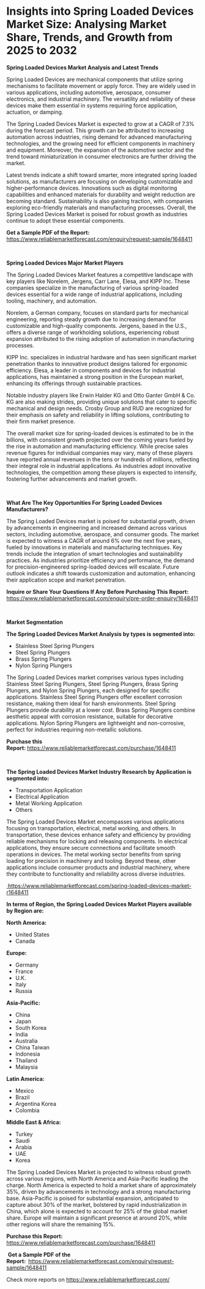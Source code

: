 <p><h1>Insights into Spring Loaded Devices Market Size: Analysing Market Share, Trends, and Growth from 2025 to 2032</h1></p><p><strong>Spring Loaded Devices Market Analysis and Latest Trends</strong></p>
<p><p>Spring Loaded Devices are mechanical components that utilize spring mechanisms to facilitate movement or apply force. They are widely used in various applications, including automotive, aerospace, consumer electronics, and industrial machinery. The versatility and reliability of these devices make them essential in systems requiring force application, actuation, or damping.</p><p>The Spring Loaded Devices Market is expected to grow at a CAGR of 7.3% during the forecast period. This growth can be attributed to increasing automation across industries, rising demand for advanced manufacturing technologies, and the growing need for efficient components in machinery and equipment. Moreover, the expansion of the automotive sector and the trend toward miniaturization in consumer electronics are further driving the market.</p><p>Latest trends indicate a shift toward smarter, more integrated spring loaded solutions, as manufacturers are focusing on developing customizable and higher-performance devices. Innovations such as digital monitoring capabilities and enhanced materials for durability and weight reduction are becoming standard. Sustainability is also gaining traction, with companies exploring eco-friendly materials and manufacturing processes. Overall, the Spring Loaded Devices Market is poised for robust growth as industries continue to adopt these essential components.</p></p>
<p><strong>Get a Sample PDF of the Report:&nbsp;</strong> <a href="https://www.reliablemarketforecast.com/enquiry/request-sample/1648411?utm_campaign=2267&utm_medium=2&utm_source=Github&utm_content=ia&utm_term=18022025&utm_id=spring-loaded-devices">https://www.reliablemarketforecast.com/enquiry/request-sample/1648411</a></p>
<p>&nbsp;</p>
<p><strong>Spring Loaded Devices Major Market Players</strong></p>
<p><p>The Spring Loaded Devices Market features a competitive landscape with key players like Norelem, Jergens, Carr Lane, Elesa, and KIPP Inc. These companies specialize in the manufacturing of various spring-loaded devices essential for a wide range of industrial applications, including tooling, machinery, and automation.</p><p>Norelem, a German company, focuses on standard parts for mechanical engineering, reporting steady growth due to increasing demand for customizable and high-quality components. Jergens, based in the U.S., offers a diverse range of workholding solutions, experiencing robust expansion attributed to the rising adoption of automation in manufacturing processes.</p><p>KIPP Inc. specializes in industrial hardware and has seen significant market penetration thanks to innovative product designs tailored for ergonomic efficiency. Elesa, a leader in components and devices for industrial applications, has maintained a strong position in the European market, enhancing its offerings through sustainable practices.</p><p>Notable industry players like Erwin Halder KG and Otto Ganter GmbH & Co. KG are also making strides, providing unique solutions that cater to specific mechanical and design needs. Crosby Group and RUD are recognized for their emphasis on safety and reliability in lifting solutions, contributing to their firm market presence.</p><p>The overall market size for spring-loaded devices is estimated to be in the billions, with consistent growth projected over the coming years fueled by the rise in automation and manufacturing efficiency. While precise sales revenue figures for individual companies may vary, many of these players have reported annual revenues in the tens or hundreds of millions, reflecting their integral role in industrial applications. As industries adopt innovative technologies, the competition among these players is expected to intensify, fostering further advancements and market growth.</p></p>
<p>&nbsp;</p>
<p><strong>What Are The Key Opportunities For Spring Loaded Devices Manufacturers?</strong></p>
<p><p>The Spring Loaded Devices market is poised for substantial growth, driven by advancements in engineering and increased demand across various sectors, including automotive, aerospace, and consumer goods. The market is expected to witness a CAGR of around 6% over the next five years, fueled by innovations in materials and manufacturing techniques. Key trends include the integration of smart technologies and sustainability practices. As industries prioritize efficiency and performance, the demand for precision-engineered spring-loaded devices will escalate. Future outlook indicates a shift towards customization and automation, enhancing their application scope and market penetration.</p></p>
<p><strong>Inquire or Share Your Questions If Any Before Purchasing This Report:</strong> <a href="https://www.reliablemarketforecast.com/enquiry/pre-order-enquiry/1648411?utm_campaign=2267&utm_medium=2&utm_source=Github&utm_content=ia&utm_term=18022025&utm_id=spring-loaded-devices">https://www.reliablemarketforecast.com/enquiry/pre-order-enquiry/1648411</a></p>
<p>&nbsp;</p>
<p><strong>Market Segmentation</strong></p>
<p><strong>The Spring Loaded Devices Market Analysis by types is segmented into:</strong></p>
<p><ul><li>Stainless Steel Spring Plungers</li><li>Steel Spring Plungers</li><li>Brass Spring Plungers</li><li>Nylon Spring Plungers</li></ul></p>
<p><p>The Spring Loaded Devices market comprises various types including Stainless Steel Spring Plungers, Steel Spring Plungers, Brass Spring Plungers, and Nylon Spring Plungers, each designed for specific applications. Stainless Steel Spring Plungers offer excellent corrosion resistance, making them ideal for harsh environments. Steel Spring Plungers provide durability at a lower cost. Brass Spring Plungers combine aesthetic appeal with corrosion resistance, suitable for decorative applications. Nylon Spring Plungers are lightweight and non-corrosive, perfect for industries requiring non-metallic solutions.</p></p>
<p><strong>Purchase this Report:&nbsp;</strong><a href="https://www.reliablemarketforecast.com/purchase/1648411?utm_campaign=2267&utm_medium=2&utm_source=Github&utm_content=ia&utm_term=18022025&utm_id=spring-loaded-devices">https://www.reliablemarketforecast.com/purchase/1648411</a></p>
<p>&nbsp;</p>
<p><strong>The Spring Loaded Devices Market Industry Research by Application is segmented into:</strong></p>
<p><ul><li>Transportation Application</li><li>Electrical Application</li><li>Metal Working Application</li><li>Others</li></ul></p>
<p><p>The Spring Loaded Devices Market encompasses various applications focusing on transportation, electrical, metal working, and others. In transportation, these devices enhance safety and efficiency by providing reliable mechanisms for locking and releasing components. In electrical applications, they ensure secure connections and facilitate smooth operations in devices. The metal working sector benefits from spring loading for precision in machinery and tooling. Beyond these, other applications include consumer products and industrial machinery, where they contribute to functionality and reliability across diverse industries.</p></p>
<p><a href="https://www.reliablemarketforecast.com/spring-loaded-devices-market-r1648411?utm_campaign=2267&utm_medium=2&utm_source=Github&utm_content=ia&utm_term=18022025&utm_id=spring-loaded-devices">&nbsp;https://www.reliablemarketforecast.com/spring-loaded-devices-market-r1648411</a></p>
<p><strong>In terms of Region, the Spring Loaded Devices Market Players available by Region are:</strong></p>
<p>
    <p> <strong> North America: </strong>
        <ul>
            <li>United States</li>
            <li>Canada</li>
        </ul>
        </p> 
    <p> <strong> Europe: </strong>
        <ul>
            <li>Germany</li>
            <li>France</li>
            <li>U.K.</li>
            <li>Italy</li>
            <li>Russia</li>
        </ul>
        </p> 
    <p> <strong> Asia-Pacific: </strong>
        <ul>
            <li>China</li>
            <li>Japan</li>
            <li>South Korea</li>
            <li>India</li>
            <li>Australia</li>
            <li>China Taiwan</li>
            <li>Indonesia</li>
            <li>Thailand</li>
            <li>Malaysia</li>
        </ul>
        </p> 
    <p> <strong> Latin America: </strong>
        <ul>
            <li>Mexico</li>
            <li>Brazil</li>
            <li>Argentina Korea</li>
            <li>Colombia</li>
        </ul>
        </p> 
    <p> <strong> Middle East & Africa: </strong>
        <ul>
            <li>Turkey</li>
            <li>Saudi</li>
            <li>Arabia</li>
            <li>UAE</li>
            <li>Korea</li>
        </ul>
    </p>
    </p>
<p><p>The Spring Loaded Devices Market is projected to witness robust growth across various regions, with North America and Asia-Pacific leading the charge. North America is expected to hold a market share of approximately 35%, driven by advancements in technology and a strong manufacturing base. Asia-Pacific is poised for substantial expansion, anticipated to capture about 30% of the market, bolstered by rapid industrialization in China, which alone is expected to account for 25% of the global market share. Europe will maintain a significant presence at around 20%, while other regions will share the remaining 15%.</p></p>
<p><strong>Purchase this Report: </strong><a href="https://www.reliablemarketforecast.com/purchase/1648411?utm_campaign=2267&utm_medium=2&utm_source=Github&utm_content=ia&utm_term=18022025&utm_id=spring-loaded-devices">https://www.reliablemarketforecast.com/purchase/1648411</a></p>
<p>&nbsp;<strong>Get a Sample PDF of the Report:&nbsp;&nbsp;</strong><a href="https://www.reliablemarketforecast.com/enquiry/request-sample/1648411?utm_campaign=2267&utm_medium=2&utm_source=Github&utm_content=ia&utm_term=18022025&utm_id=spring-loaded-devices">https://www.reliablemarketforecast.com/enquiry/request-sample/1648411</a></p>
<p><strong></strong></p>
<p>Check more reports on <a href="https://www.reliablemarketforecast.com/?utm_campaign=2267&utm_medium=2&utm_source=Github&utm_content=ia&utm_term=18022025&utm_id=spring-loaded-devices">https://www.reliablemarketforecast.com/</a></p>